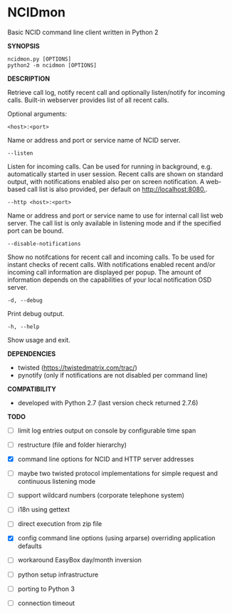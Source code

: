 NCIDmon
=======

Basic NCID command line client written in Python 2

**SYNOPSIS**

    ncidmon.py [OPTIONS]
    python2 -m ncidmon [OPTIONS]

**DESCRIPTION**

Retrieve call log, notify recent call and optionally listen/notify for
incoming calls. Built-in webserver provides list of all recent calls.

Optional arguments:

    <host>:<port>

Name or address and port or service name of NCID server.

    --listen

Listen for incoming calls. Can be used for running in background, e.g.
automatically started in user session. Recent calls are shown on standard
output, with notifications enabled also per on screen notification.
A web-based call list is also provided, per default on [http://localhost:8080.](http://localhost:8080).

    --http <host>:<port>
    
Name or address and port or service name to use for internal call list
web server. The call list is only available in listening mode and if the
specified port can be bound.

    --disable-notifications

Show no notifcations for recent call and incoming calls. To be used for instant
checks of recent calls. With notifications enabled recent and/or incoming call
information are displayed per popup. The amount of information depends on the
capabilities of your local notification OSD server.

    -d, --debug

Print debug output.

    -h, --help

Show usage and exit.

**DEPENDENCIES**

- twisted (https://twistedmatrix.com/trac/)
- pynotify (only if notifications are not disabled per command line)

**COMPATIBILITY**

- developed with Python 2.7 (last version check returned 2.7.6)

**TODO**
- [ ] limit log entries output on console by configurable time span
- [ ] restructure (file and folder hierarchy)
- [x] command line options for NCID and HTTP server addresses
- [ ] maybe two twisted protocol implementations for simple request and continuous listening mode
- [ ] support wildcard numbers (corporate telephone system)
- [ ] i18n using gettext
- [ ] direct execution from zip file
- [x] config command line options (using arparse) overriding application defaults
- [ ] workaround EasyBox day/month inversion
- [ ] python setup infrastructure
- [ ] porting to Python 3
- [ ] connection timeout


